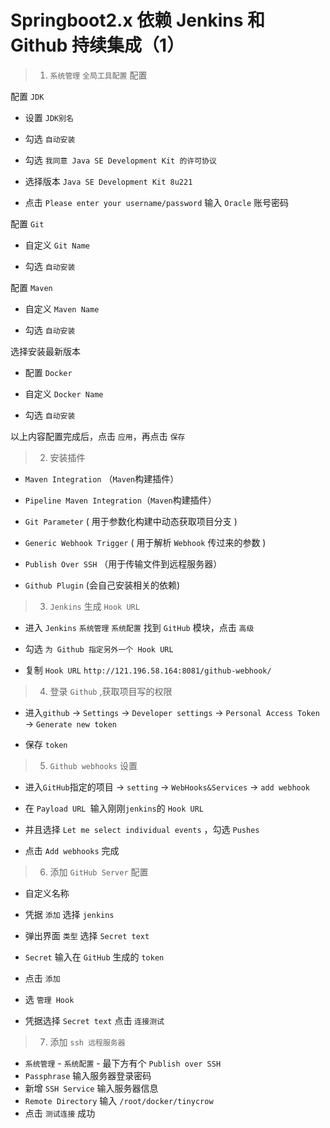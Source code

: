 # Springboot2.x 依赖 Jenkins 和 Github 持续集成（1）

> 1. `系统管理` `全局工具配置` 配置

配置 `JDK`

- 设置 `JDK别名`

- 勾选 `自动安装`

- 勾选 `我同意 Java SE Development Kit 的许可协议`

- 选择版本 `Java SE Development Kit 8u221`

- 点击 `Please enter your username/password` 输入 `Oracle` 账号密码

配置 `Git`

- 自定义 `Git Name`

- 勾选 `自动安装`

配置 `Maven`

- 自定义 `Maven Name`

- 勾选 `自动安装`

选择安装最新版本

- 配置 `Docker`

- 自定义 `Docker Name`

- 勾选 `自动安装`

以上内容配置完成后，点击 `应用`，再点击 `保存`

> 2. 安装插件
 
- `Maven Integration` （`Maven`构建插件）

- `Pipeline Maven Integration`（`Maven`构建插件）

- `Git Parameter` ( 用于参数化构建中动态获取项目分支 )

- `Generic Webhook Trigger` ( 用于解析 `Webhook` 传过来的参数 )

- `Publish Over SSH` （用于传输文件到远程服务器）

- `Github Plugin` (会自己安装相关的依赖)

> 3. `Jenkins` 生成 `Hook URL`
 
- 进入 `Jenkins` `系统管理` `系统配置` 找到 `GitHub` 模块，点击 `高级`

- 勾选 `为 Github 指定另外一个 Hook URL`

- 复制 `Hook URL` `http://121.196.58.164:8081/github-webhook/`

> 4. 登录 `Github` ,获取项目写的权限

- 进入`github` -> `Settings` -> `Developer settings` -> `Personal Access Token` -> `Generate new token`

- 保存 `token`

> 5. `Github webhooks` 设置

- 进入`GitHub`指定的项目 -> `setting` -> `WebHooks&Services` -> `add webhook`

- 在 `Payload URL `输入刚刚`jenkins`的 `Hook URL`

- 并且选择 `Let me select individual events` ，勾选 `Pushes`

- 点击 `Add webhooks` 完成

> 6. 添加 `GitHub Server` 配置

- 自定义名称

- 凭据 `添加` 选择 `jenkins`

- 弹出界面 `类型` 选择 `Secret text`

- `Secret` 输入在 `GitHub` 生成的 `token`

- 点击 `添加`

- 选 `管理 Hook`

- 凭据选择 `Secret text` 点击 `连接测试`

> 7. 添加 `ssh 远程服务器`

- `系统管理` - `系统配置` - 最下方有个 `Publish over SSH`
- `Passphrase` 输入服务器登录密码
- 新增 `SSH Service` 输入服务器信息
- `Remote Directory` 输入 `/root/docker/tinycrow`
- 点击 `测试连接` 成功